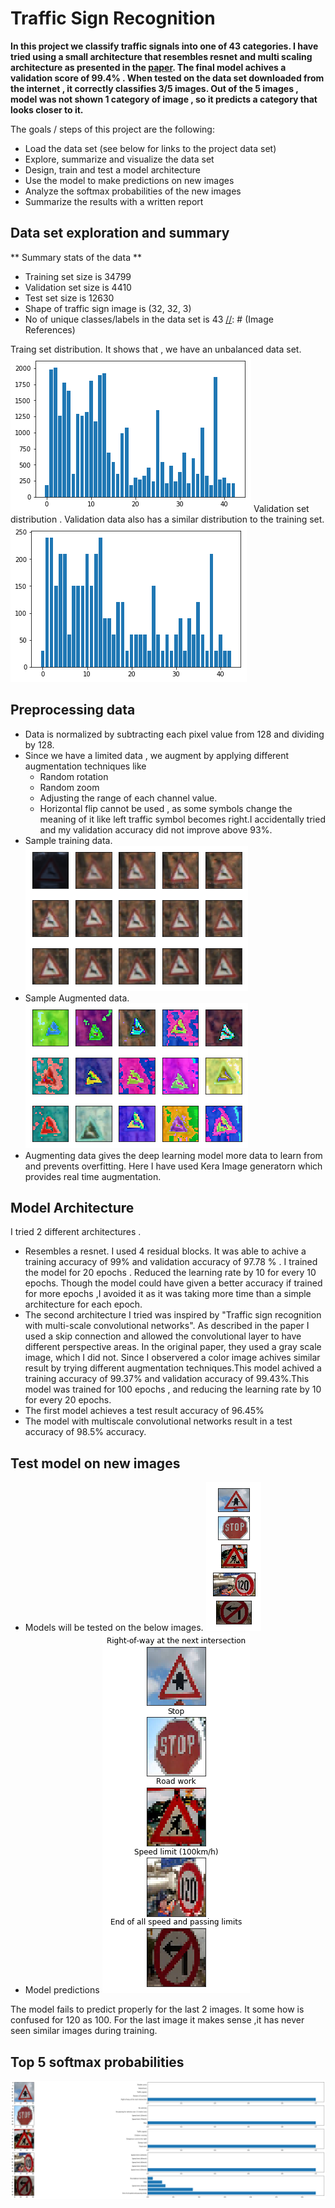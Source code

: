 # **Traffic Sign Recognition** 

**In this project we classify traffic signals into one of 43 categories. I have tried using a small architecture that resembles resnet and multi scaling architecture as presented in the [paper](http://yann.lecun.org/exdb/publis/psgz/sermanet-ijcnn-11.ps.gz). The final model achives a validation score of 99.4% . When tested on the data set downloaded from the internet , it correctly classifies 3/5 images. Out of the 5 images , model was not shown 1 category of image , so it predicts a category that looks closer to it.**

The goals / steps of this project are the following:
* Load the data set (see below for links to the project data set)
* Explore, summarize and visualize the data set
* Design, train and test a model architecture
* Use the model to make predictions on new images
* Analyze the softmax probabilities of the new images
* Summarize the results with a written report

## Data set exploration and summary 

** Summary stats of the data **
* Training set size is 34799
* Validation set size is 4410 
* Test set size is 12630
* Shape of traffic sign image is (32, 32, 3)
* No of unique classes/labels in the data set is 43
[//]: # (Image References)

[image1]: ./writeupimgs/training_set_distribution.png "TrainingSetDistribution"
[image2]: ./writeupimgs/validation_set_distribution.png "ValidationSetDistribution"
Traing set distribution. It shows that , we have an unbalanced data set.
![alt text][image1]
Validation set distribution . Validation data also has a similar distribution to the training set.
![alt text][image2]


## Preprocessing data
[//]: # (Image References) 

[image3]: ./writeupimgs/trainimagesample.png "Trainig Images"
[image4]: ./writeupimgs/trainaugsample.png "Augmented Images"

* Data is normalized by subtracting each pixel value from 128 and dividing by 128. 
* Since we have a limited data , we augment by applying different augmentation techniques like
    * Random rotation
    * Random zoom
    * Adjusting the range of each channel value.
    * Horizontal flip cannot be used , as some symbols change the meaning of it like left traffic symbol becomes right.I accidentally tried and my validation accuracy did not improve above 93%.
* Sample training data.
![alt text][image3]
* Sample Augmented data.
![alt text][image4]
* Augmenting data gives the deep learning model more data to learn from and prevents overfitting. Here I have used Kera Image generatorn which provides real time augmentation.

## Model Architecture

I tried 2 different architectures .
* Resembles a resnet. I used 4 residual blocks. It was able to achive a training accuracy of 99% and validation accuracy of 97.78 % . I trained the model for 20 epochs . Reduced the learning rate by 10 for every 10 epochs. Though the model could have given a better accuracy if trained for more epochs ,I avoided it as it was taking more time than a simple architecture for each epoch.
* The second architecture I tried was inspired by "Traffic sign recognition with multi-scale convolutional networks". As described in the paper I used a skip connection and allowed the convolutional layer to have different perspective areas. In the original paper, they used a gray scale image, which I did not. Since I observered a color image achives similar result by trying different augmentation techniques.This model achived a training accuracy of 99.37% and validation accuracy of 99.43%.This model was trained for 100 epochs , and reducing the learning rate by 10 for every 20 epochs.
* The first model achieves a test result accuracy of 96.45%
* The model with multiscale convolutional networks result in a test accuracy of 98.5% accuracy.


## Test model on new images
[//]: # (Image References) 

[image5]: ./writeupimgs/german_traffic_test.png "Test Images"
[image6]: ./writeupimgs/german_test_predictions.png "Predicted Images"


* Models will be tested on the below images.
![alt text][image5]
* Model predictions 
![alt text][image6]

The model fails to predict properly for the last 2 images. It some how is confused for 120 as 100. For the last image it makes sense ,it has never seen similar images during training. 

## Top 5 softmax probabilities

[//]: # (Image References)

[image7]: ./writeupimgs/pred_prob_germantest.png "Probabilities"

![alt text][image7]
